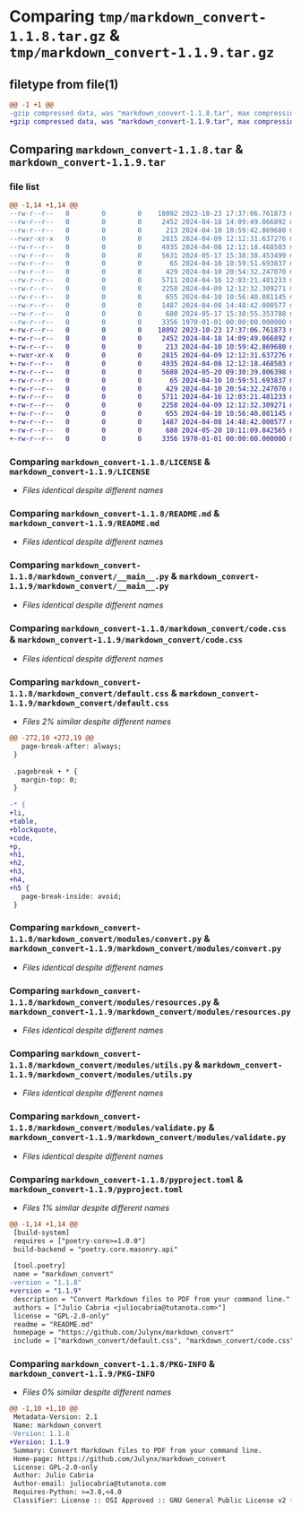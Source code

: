 # Comparing `tmp/markdown_convert-1.1.8.tar.gz` & `tmp/markdown_convert-1.1.9.tar.gz`

## filetype from file(1)

```diff
@@ -1 +1 @@
-gzip compressed data, was "markdown_convert-1.1.8.tar", max compression
+gzip compressed data, was "markdown_convert-1.1.9.tar", max compression
```

## Comparing `markdown_convert-1.1.8.tar` & `markdown_convert-1.1.9.tar`

### file list

```diff
@@ -1,14 +1,14 @@
--rw-r--r--   0        0        0    18092 2023-10-23 17:37:06.761873 markdown_convert-1.1.8/LICENSE
--rw-r--r--   0        0        0     2452 2024-04-18 14:09:49.066892 markdown_convert-1.1.8/README.md
--rw-r--r--   0        0        0      213 2024-04-10 10:59:42.869680 markdown_convert-1.1.8/markdown_convert/__init__.py
--rwxr-xr-x   0        0        0     2815 2024-04-09 12:12:31.637276 markdown_convert-1.1.8/markdown_convert/__main__.py
--rw-r--r--   0        0        0     4935 2024-04-08 12:12:18.468503 markdown_convert-1.1.8/markdown_convert/code.css
--rw-r--r--   0        0        0     5631 2024-05-17 15:38:38.453499 markdown_convert-1.1.8/markdown_convert/default.css
--rw-r--r--   0        0        0       65 2024-04-10 10:59:51.693837 markdown_convert-1.1.8/markdown_convert/modules/__init__.py
--rw-r--r--   0        0        0      429 2024-04-10 20:54:32.247070 markdown_convert-1.1.8/markdown_convert/modules/constants.py
--rw-r--r--   0        0        0     5711 2024-04-16 12:03:21.481233 markdown_convert-1.1.8/markdown_convert/modules/convert.py
--rw-r--r--   0        0        0     2258 2024-04-09 12:12:32.309271 markdown_convert-1.1.8/markdown_convert/modules/resources.py
--rw-r--r--   0        0        0      655 2024-04-10 10:56:40.081145 markdown_convert-1.1.8/markdown_convert/modules/utils.py
--rw-r--r--   0        0        0     1487 2024-04-08 14:48:42.000577 markdown_convert-1.1.8/markdown_convert/modules/validate.py
--rw-r--r--   0        0        0      680 2024-05-17 15:38:55.353788 markdown_convert-1.1.8/pyproject.toml
--rw-r--r--   0        0        0     3356 1970-01-01 00:00:00.000000 markdown_convert-1.1.8/PKG-INFO
+-rw-r--r--   0        0        0    18092 2023-10-23 17:37:06.761873 markdown_convert-1.1.9/LICENSE
+-rw-r--r--   0        0        0     2452 2024-04-18 14:09:49.066892 markdown_convert-1.1.9/README.md
+-rw-r--r--   0        0        0      213 2024-04-10 10:59:42.869680 markdown_convert-1.1.9/markdown_convert/__init__.py
+-rwxr-xr-x   0        0        0     2815 2024-04-09 12:12:31.637276 markdown_convert-1.1.9/markdown_convert/__main__.py
+-rw-r--r--   0        0        0     4935 2024-04-08 12:12:18.468503 markdown_convert-1.1.9/markdown_convert/code.css
+-rw-r--r--   0        0        0     5680 2024-05-20 09:30:39.806398 markdown_convert-1.1.9/markdown_convert/default.css
+-rw-r--r--   0        0        0       65 2024-04-10 10:59:51.693837 markdown_convert-1.1.9/markdown_convert/modules/__init__.py
+-rw-r--r--   0        0        0      429 2024-04-10 20:54:32.247070 markdown_convert-1.1.9/markdown_convert/modules/constants.py
+-rw-r--r--   0        0        0     5711 2024-04-16 12:03:21.481233 markdown_convert-1.1.9/markdown_convert/modules/convert.py
+-rw-r--r--   0        0        0     2258 2024-04-09 12:12:32.309271 markdown_convert-1.1.9/markdown_convert/modules/resources.py
+-rw-r--r--   0        0        0      655 2024-04-10 10:56:40.081145 markdown_convert-1.1.9/markdown_convert/modules/utils.py
+-rw-r--r--   0        0        0     1487 2024-04-08 14:48:42.000577 markdown_convert-1.1.9/markdown_convert/modules/validate.py
+-rw-r--r--   0        0        0      680 2024-05-20 10:11:09.842565 markdown_convert-1.1.9/pyproject.toml
+-rw-r--r--   0        0        0     3356 1970-01-01 00:00:00.000000 markdown_convert-1.1.9/PKG-INFO
```

### Comparing `markdown_convert-1.1.8/LICENSE` & `markdown_convert-1.1.9/LICENSE`

 * *Files identical despite different names*

### Comparing `markdown_convert-1.1.8/README.md` & `markdown_convert-1.1.9/README.md`

 * *Files identical despite different names*

### Comparing `markdown_convert-1.1.8/markdown_convert/__main__.py` & `markdown_convert-1.1.9/markdown_convert/__main__.py`

 * *Files identical despite different names*

### Comparing `markdown_convert-1.1.8/markdown_convert/code.css` & `markdown_convert-1.1.9/markdown_convert/code.css`

 * *Files identical despite different names*

### Comparing `markdown_convert-1.1.8/markdown_convert/default.css` & `markdown_convert-1.1.9/markdown_convert/default.css`

 * *Files 2% similar despite different names*

```diff
@@ -272,10 +272,19 @@
   page-break-after: always;
 }
 
 .pagebreak + * {
   margin-top: 0;
 }
 
-* {
+li,
+table,
+blockquote,
+code,
+p,
+h1,
+h2,
+h3,
+h4,
+h5 {
   page-break-inside: avoid;
 }
```

### Comparing `markdown_convert-1.1.8/markdown_convert/modules/convert.py` & `markdown_convert-1.1.9/markdown_convert/modules/convert.py`

 * *Files identical despite different names*

### Comparing `markdown_convert-1.1.8/markdown_convert/modules/resources.py` & `markdown_convert-1.1.9/markdown_convert/modules/resources.py`

 * *Files identical despite different names*

### Comparing `markdown_convert-1.1.8/markdown_convert/modules/utils.py` & `markdown_convert-1.1.9/markdown_convert/modules/utils.py`

 * *Files identical despite different names*

### Comparing `markdown_convert-1.1.8/markdown_convert/modules/validate.py` & `markdown_convert-1.1.9/markdown_convert/modules/validate.py`

 * *Files identical despite different names*

### Comparing `markdown_convert-1.1.8/pyproject.toml` & `markdown_convert-1.1.9/pyproject.toml`

 * *Files 1% similar despite different names*

```diff
@@ -1,14 +1,14 @@
 [build-system]
 requires = ["poetry-core>=1.0.0"]
 build-backend = "poetry.core.masonry.api"
 
 [tool.poetry]
 name = "markdown_convert"
-version = "1.1.8"
+version = "1.1.9"
 description = "Convert Markdown files to PDF from your command line."
 authors = ["Julio Cabria <juliocabria@tutanota.com>"]
 license = "GPL-2.0-only"
 readme = "README.md"
 homepage = "https://github.com/Julynx/markdown_convert"
 include = ["markdown_convert/default.css", "markdown_convert/code.css"]
```

### Comparing `markdown_convert-1.1.8/PKG-INFO` & `markdown_convert-1.1.9/PKG-INFO`

 * *Files 0% similar despite different names*

```diff
@@ -1,10 +1,10 @@
 Metadata-Version: 2.1
 Name: markdown_convert
-Version: 1.1.8
+Version: 1.1.9
 Summary: Convert Markdown files to PDF from your command line.
 Home-page: https://github.com/Julynx/markdown_convert
 License: GPL-2.0-only
 Author: Julio Cabria
 Author-email: juliocabria@tutanota.com
 Requires-Python: >=3.8,<4.0
 Classifier: License :: OSI Approved :: GNU General Public License v2 (GPLv2)
```

